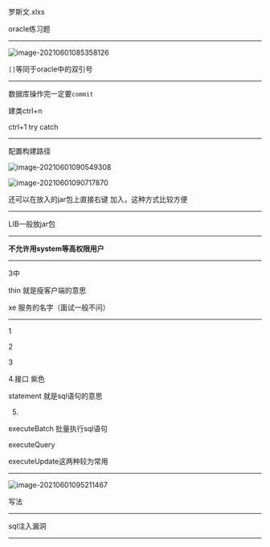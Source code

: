 罗斯文.xlxs

oracle练习题

---

![image-20210601085358126](https://i.loli.net/2021/06/01/SbMUJ1Q3cjXRHh4.png)	

`[]`等同于oracle中的双引号

---

数据库操作完一定要`commit`

建类ctrl+n

ctrl+1 try catch

---

配置构建路径

![image-20210601090549308](https://i.loli.net/2021/06/01/TtkK1hEo5bdeyGf.png)	

![image-20210601090717870](https://i.loli.net/2021/06/01/nytvxFcbiYaUDh2.png)

还可以在放入的jar包上直接右键 加入，这种方式比较方便

---

LIB一般放jar包

---

**不允许用system等高权限用户**

---

3中

thin 就是瘦客户端的意思

xe 服务的名字（面试一般不问）

---

1

2

3

4.接口 紫色

statement 就是sql语句的意思

5.

executeBatch 批量执行sql语句

executeQuery

executeUpdate这两种较为常用

---

![image-20210601095211467](https://i.loli.net/2021/06/01/lBNJkGrxVnpOcaF.png)

写法

---

sql注入漏洞

---



